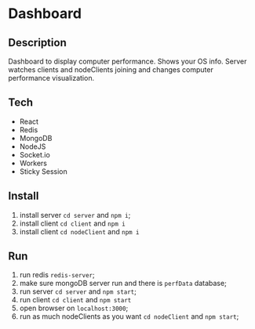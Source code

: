 # Dashboard

## Description

Dashboard to display computer performance.
Shows your OS info.
Server watches clients and nodeClients joining and changes computer performance visualization.

## Tech

- React
- Redis
- MongoDB
- NodeJS
- Socket.io
- Workers
- Sticky Session

## Install

1. install server `cd server` and `npm i`;
2. install client `cd client` and `npm i`
3. install client `cd nodeClient` and `npm i`

## Run

1. run redis `redis-server`;
2. make sure mongoDB server run and there is `perfData` database;
3. run server `cd server` and `npm start`;
4. run client `cd client` and `npm start`
5. open browser on `localhost:3000`;
6. run as much nodeClients as you want `cd nodeClient` and `npm start`;
